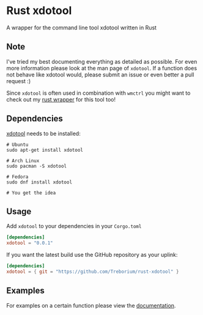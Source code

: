 # Rust xdotool

A wrapper for the command line tool xdotool written in Rust

## Note

I've tried my best documenting everything as detailed as possible.
For even more information please look at the man page of `xdotool`.
If a function does not behave like xdotool would, please submit an issue or even better a pull request :)


Since `xdotool` is often used in combination with `wmctrl` you might want to check out my [rust wrapper](https://github.com/Treborium/rust-wmctrl) for this tool too!

## Dependencies

[xdotool](https://github.com/jordansissel/xdotool) needs to be installed:

```shell
# Ubuntu
sudo apt-get install xdotool

# Arch Linux
sudo pacman -S xdotool

# Fedora
sudo dnf install xdotool

# You get the idea
```

## Usage

Add `xdotool` to your dependencies in your `Corgo.toml`

```toml
[dependencies]
xdotool = "0.0.1"
```

If you want the latest build use the GitHub repository as your uplink:

```toml
[dependencies]
xdotool = { git = "https://github.com/Treborium/rust-xdotool" }
```

## Examples

For examples on a certain function please view the [documentation](). 
